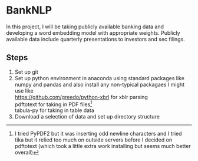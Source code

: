 # BankNLP
In this project, I will be taking publicly available banking data and developing a word embedding model with appropriate weights. Publicly available data include quarterly presentations to investors and sec filings.

## Steps
1) Set up git
2) Set up python environment in anaconda using standard packages like numpy and pandas and also install any non-typical packagaes I might use like\
https://github.com/greedo/python-xbrl for xblr parsing\
pdftotext for taking in PDF files[^1]\
tabula-py for taking in table data
3) Download a selection of data and set up directory structure

[^1]: I tried PyPDF2 but it was inserting odd newline characters and I tried tika but it relied too much on outside servers before I decided on pdftotext (which took a little extra work installing but seems much better overall)